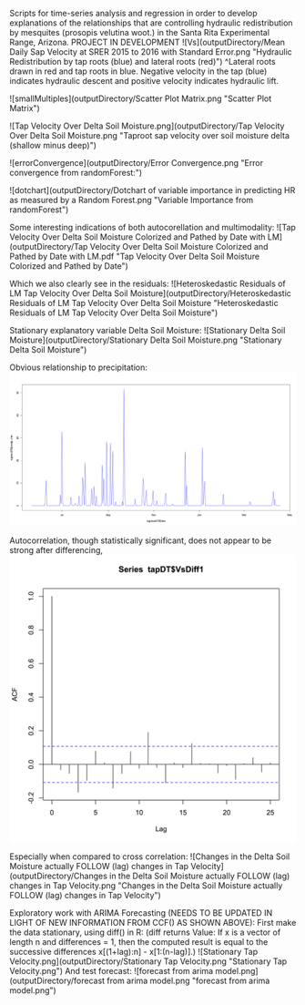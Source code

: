 Scripts for time-series analysis and regression in order to develop explanations of the relationships that are controlling hydraulic redistribution by mesquites (prosopis velutina woot.) in the Santa Rita Experimental Range, Arizona.
PROJECT IN DEVELOPMENT
![Vs](outputDirectory/Mean Daily Sap Velocity at SRER 2015 to 2016 with Standard Error.png "Hydraulic Redistribution by tap roots (blue) and lateral roots (red)")
^Lateral roots drawn in red and tap roots in blue.  Negative velocity in the tap (blue) indicates hydraulic descent and positive velocity indicates hydraulic lift.

![smallMultiples](outputDirectory/Scatter Plot Matrix.png "Scatter Plot Matrix")

![Tap Velocity Over Delta Soil Moisture.png](outputDirectory/Tap Velocity Over Delta Soil Moisture.png "Taproot sap velocity over soil moisture delta (shallow minus deep)")

![errorConvergence](outputDirectory/Error Convergence.png "Error convergence from randomForest:")

![dotchart](outputDirectory/Dotchart of variable importance in predicting HR as measured by a Random Forest.png "Variable Importance from randomForest")

Some interesting indications of both autocorellation and multimodality:
![Tap Velocity Over Delta Soil Moisture Colorized and Pathed by Date with LM](outputDirectory/Tap Velocity Over Delta Soil Moisture Colorized and Pathed by Date with LM.pdf "Tap Velocity Over Delta Soil Moisture Colorized and Pathed by Date")

Which we also clearly see in the residuals:
![Heteroskedastic Residuals of LM Tap Velocity Over Delta Soil Moisture](outputDirectory/Heteroskedastic Residuals of LM Tap Velocity Over Delta Soil Moisture "Heteroskedastic Residuals of LM Tap Velocity Over Delta Soil Moisture")

Stationary explanatory variable Delta Soil Moisture:
![Stationary Delta Soil Moisture](outputDirectory/Stationary Delta Soil Moisture.png "Stationary Delta Soil Moisture")

Obvious relationship to precipitation:
![Precipitation](outputDirectory/Precipitation.png "Precipitation")

Autocorrelation, though statistically significant, does not appear to be strong after differencing, 
![Autocorrelation](outputDirectory/Autocorrelation.png "Autocorrelation")

Especially when compared to cross correlation:
![Changes in the Delta Soil Moisture actually FOLLOW (lag) changes in Tap Velocity](outputDirectory/Changes in the Delta Soil Moisture actually FOLLOW (lag) changes in Tap Velocity.png "Changes in the Delta Soil Moisture actually FOLLOW (lag) changes in Tap Velocity")



Exploratory work with ARIMA Forecasting (NEEDS TO BE UPDATED IN LIGHT OF NEW INFORMATION FROM CCF() AS SHOWN ABOVE):
First make the data stationary, using diff() in R:
(diff returns Value:
If x is a vector of length n and differences = 1, then the computed result is equal to the successive differences x[(1+lag):n] - x[1:(n-lag)].)
![Stationary Tap Velocity.png](outputDirectory/Stationary Tap Velocity.png "Stationary Tap Velocity.png")
And test forecast:
![forecast from arima model.png](outputDirectory/forecast from arima model.png "forecast from arima model.png")
